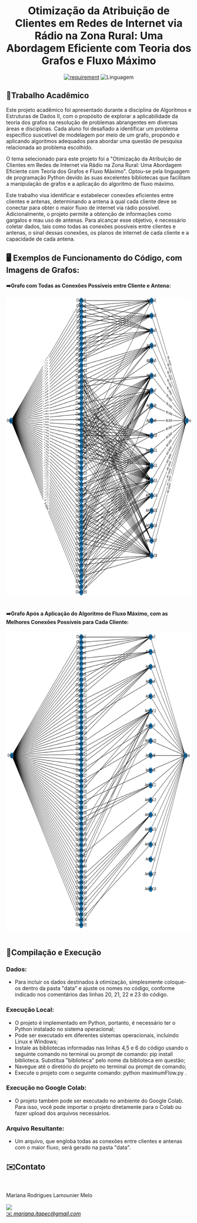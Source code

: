 <h1 align="center" font-size="200em"><b>Otimização da Atribuição de Clientes em Redes de Internet via Rádio na Zona Rural: Uma Abordagem Eficiente com Teoria dos Grafos e Fluxo Máximo</b></h1>

<div align = "center" >
<!-- imagem -->


[![requirement](https://img.shields.io/badge/IDE-Visual%20Studio%20Code-800080)](https://code.visualstudio.com/docs/?dv=linux64_deb)
![Linguagem](https://img.shields.io/badge/Linguagem-Python-purple)
</div>


## 📌Trabalho Acadêmico

Este projeto acadêmico foi apresentado durante a disciplina de Algoritmos e Estruturas de Dados II, com o propósito de explorar a aplicabilidade da teoria dos grafos na resolução de problemas abrangentes em diversas áreas e disciplinas. Cada aluno foi desafiado a identificar um problema específico suscetível de modelagem por meio de um grafo, propondo e aplicando algoritmos adequados para abordar uma questão de pesquisa relacionada ao problema escolhido.

O tema selecionado para este projeto foi a "Otimização da Atribuição de Clientes em Redes de Internet via Rádio na Zona Rural: Uma Abordagem Eficiente com Teoria dos Grafos e Fluxo Máximo". Optou-se pela linguagem de programação Python devido às suas excelentes bibliotecas que facilitam a manipulação de grafos e a aplicação do algoritmo de fluxo máximo. 
 
Este trabalho visa identificar e estabelecer conexões eficientes entre clientes e antenas, determinando a antena à qual cada cliente deve se conectar para obter o maior fluxo de internet via rádio possível. Adicionalmente, o projeto permite a obtenção de informações como gargalos e mau uso de antenas. Para alcançar esse objetivo, é necessário coletar dados, tais como todas as conexões possíveis entre clientes e antenas, o sinal dessas conexões, os planos de internet de cada cliente e a capacidade de cada antena.

## 🖥️ Exemplos de Funcionamento do Código, com Imagens de Grafos:

#### ➡️Grafo com Todas as Conexões Possíveis entre Cliente e Antena:
<img src="Imgs/Antes_FluxoMaximo.png" width="800" height="810">
<br><br>

#### ➡️Grafo Após a Aplicação do Algoritmo de Fluxo Máximo, com as Melhores Conexões Possíveis para Cada Cliente:
<img src="Imgs/Pos_FluxoMaximo.png" width="800" height="810">
<br><br>


## 👾Compilação e Execução

### Dados:

- Para incluir os dados destinados à otimização, simplesmente coloque-os dentro da pasta "data" e ajuste os nomes no código, conforme indicado nos comentários das linhas 20, 21, 22 e 23 do código.

### Execução Local:

- O projeto é implementado em Python, portanto, é necessário ter o Python instalado no sistema operacional;
- Pode ser executado em diferentes sistemas operacionais, incluindo Linux e Windows;
- Instale as bibliotecas informadas nas linhas 4,5 e 6 do código usando o seguinte comando no terminal ou prompt de comando: pip install biblioteca. Substitua "biblioteca" pelo nome da biblioteca em questão;
- Navegue até o diretório do projeto no terminal ou prompt de comando;
- Execute o projeto com o seguinte comando: python maximumFlow.py .

### Execução no Google Colab:

- O projeto também pode ser executado no ambiente do Google Colab. Para isso, você pode importar o projeto diretamente para o Colab ou fazer upload dos arquivos necessários.

### Arquivo Resultante:

- Um arquivo, que engloba todas as conexões entre clientes e antenas com o maior fluxo, será gerado na pasta "data".

## ✉️Contato
<div>
 <br><p align="justify"> Mariana Rodrigues Lamounier Melo</p>
 <a href="https://t.me/MariRodriguess0">
 <img align="center" src="https://img.shields.io/badge/Telegram-2CA5E0?style=for-the-badge&logo=telegram&logoColor=white"/> 
 </div>
<a style="color:black" href="mailto:mariana.itapec@gmail.com?subject=[GitHub]%20Source%20Dynamic%20Lists">
✉️ <i>mariana.itapec@gmail.com</i>
</a>
